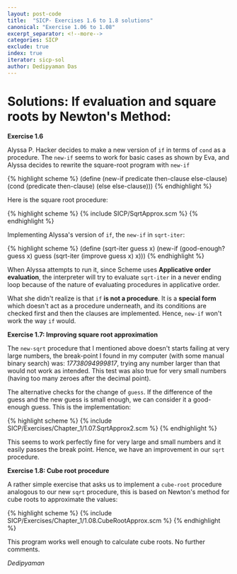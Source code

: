 ```yaml
---
layout: post-code
title:  "SICP- Exercises 1.6 to 1.8 solutions"
canonical: "Exercise 1.06 to 1.08"
excerpt_separator: <!--more-->
categories: SICP
exclude: true
index: true
iterator: sicp-sol
author: Dedipyaman Das
---	    
```


# Solutions: If evaluation and square roots by Newton's Method:

**Exercise 1.6** 

Alyssa P. Hacker decides to make a new version of `if` in terms of `cond` as a procedure. The `new-if` seems to work for basic cases as shown by Eva,  and Alyssa decides to rewrite the square-root program with `new-if`

{% highlight scheme %}
(define (new-if predicate then-clause else-clause)
  (cond (predicate then-clause)
  (else else-clause)))
{% endhighlight %}

Here is the square root procedure:

{% highlight scheme %}
{% include SICP/SqrtApprox.scm %}
{% endhighlight %}

Implementing Alyssa's version of `if`, the `new-if` in `sqrt-iter`: 

{% highlight scheme %}
(define (sqrt-iter guess x)
  (new-if (good-enough? guess x)
          guess
          (sqrt-iter (improve guess x)
                      x)))
{% endhighlight %}

When Alyssa attempts to run it, since Scheme uses **Applicative order evaluation**, the interpreter will try to evaluate `sqrt-iter` in a never ending loop because of the nature of evaluating procedures in applicative order. 

What she didn't realize is that `if` **is not a procedure**. It is a **special form** which doesn't act as a procedure underneath, and its conditions are checked first and then the clauses are implemented. Hence, `new-if` won't work the way `if` would.

**Exercise 1.7: Improving square root approximation**

The `new-sqrt` procedure that I mentioned above doesn't starts failing at very large numbers, the break-point I found in my computer (with some manual binary search) was: _17738094999817_, trying any number larger than that would not work as intended. This test was also true for very small numbers (having too many zeroes after the decimal point).

The alternative checks for the change of `guess`. If the difference of the guess and the new guess is small enough, we can consider it a good-enough guess. This is the implementation:

{% highlight scheme %}
{% include SICP/Exercises/Chapter_1/1.07.SqrtApprox2.scm %}
{% endhighlight %}

This seems to work perfectly fine for very large and small numbers and it easily passes the break point. Hence, we have an improvement in our `sqrt` procedure.

**Exercise 1.8: Cube root procedure**

A rather simple exercise that asks us to implement a `cube-root` procedure analogous to our new `sqrt` procedure, this is based on Newton's method for cube roots to approximate the values:

{% highlight scheme %}
{% include SICP/Exercises/Chapter_1/1.08.CubeRootApprox.scm %}
{% endhighlight %}

This program works well enough to calculate cube roots. No further comments.

_Dedipyaman_